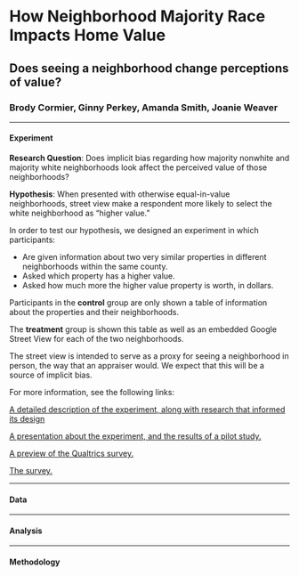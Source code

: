 #  How Neighborhood Majority Race Impacts Home Value

## Does seeing a neighborhood change perceptions of value?

### Brody Cormier, Ginny Perkey, Amanda Smith, Joanie Weaver
---

#### Experiment

**Research Question**: Does implicit bias regarding how majority nonwhite and majority white neighborhoods look affect the perceived value of those neighborhoods?

**Hypothesis**: When presented with otherwise equal-in-value neighborhoods, street view make a respondent more likely to select the white neighborhood as “higher value.”

In order to test our hypothesis, we designed an experiment in which participants:

* Are given information about two very similar properties in different neighborhoods within the same county.
* Asked which property has a higher value.
* Asked how much more the higher value property is worth, in dollars.

Participants in the **control** group are only shown a table of information about the properties and their neighborhoods.

The **treatment** group is shown this table as well as an embedded Google Street View for each of the two neighborhoods.

The street view is intended to serve as a proxy for seeing a neighborhood in person, the way that an appraiser would. We expect that this will be a source of implicit bias. 

For more information, see the following links:

[A detailed description of the experiment, along with research that informed its design](https://docs.google.com/document/d/1Qs5hb1kP3awQljCJlnm0N_khagjB0PDHCWRnB5MqnfM/edit#heading=h.la1ebpwwuy3e)

[A presentation about the experiment, and the results of a pilot study.](https://docs.google.com/presentation/d/1sye7xdUww-SUqu3m22Xp4Bh-P0B75o5djAzGNQdRRjs/edit#slide=id.g10692301cd0_0_0)

[A preview of the Qualtrics survey.](https://berkeley.qualtrics.com/jfe/preview/SV_3VpBucuTl1vyOwe?Q_CHL=preview&Q_SurveyVersionID=current)

[The survey.](https://berkeley.ca1.qualtrics.com/surveys/SV_3VpBucuTl1vyOwe/edit)

--- 
#### Data

---
#### Analysis

---
#### Methodology